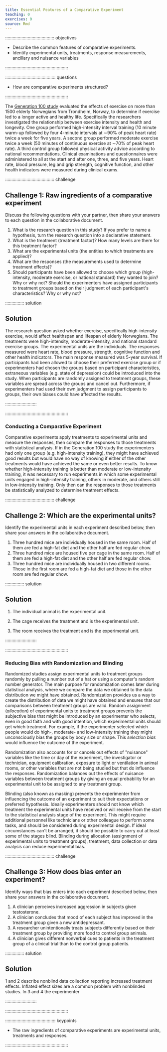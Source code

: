 ```yaml
---
title: Essential Features of a Comparative Experiment
teaching: 0
exercises: 0
source: Rmd
---
```


::::::::::::::::::::::::::::::::::::::: objectives

- Describe the common features of comparative experiments.
- Identify experimental units, treatments, response measurements, ancillary and nuisance variables

::::::::::::::::::::::::::::::::::::::::::::::::::

:::::::::::::::::::::::::::::::::::::::: questions

- How are comparative experiments structured?

::::::::::::::::::::::::::::::::::::::::::::::::::



The [Generation 100 study](https://bmjopen.bmj.com/content/5/2/e007519)
evaluated the effects of exercise on more than 1500 elderly Norwegians from
Trondheim, Norway, to determine if exercise led to a longer active and healthy
life. Specifically the researchers investigated the relationship between
exercise intensity and health and longevity. One group performed high-intensity
interval training (10 minute warm-up followed by four 4-minute intervals at ∼90%
of peak heart rate) twice a week for five years. A second group performed
moderate exercise twice a week (50 minutes of continuous exercise at ∼70% of
peak heart rate). A third control group followed physical activity advice
according to national recommendations.
Clinical examinations and questionnaires were administered to all at the start
and after one, three, and five years. Heart rate, blood pressure, leg and grip
strength, cognitive function, and other health indicators were measured during
clinical exams.

:::::::::::::::::::::::::::::::::::::::  challenge

## Challenge 1: Raw ingredients of a comparative experiment

Discuss the following questions with your partner, then share your answers
to each question in the collaborative document.

1. What is the research question in this study? If you prefer to name a
  hypothesis, turn the research question into a declarative statement.
2. What is the treatment (treatment factor)? How many levels are there for
  this treatment factor?
3. What are the experimental units (the entities to which treatments are
  applied)?
4. What are the responses (the measurements used to determine treatment
  effects)?
5. Should participants have been allowed to choose which group
  (high-intensity, moderate exercise, or national standard) they wanted to
  join? Why or why not? Should the experimenters have assigned participants
  to treatment groups based on their judgment of each participant's
  characteristics? Why or why not?

:::::::::::::::  solution

## Solution

The research question asked whether exercise, specifically high-intensity
exercise, would affect healthspan and lifespan of elderly Norwegians. The
treatments were high-intensity, moderate-intensity, and national standard
exercise groups. The experimental units are the individuals. The responses
measured were heart rate, blood pressure, strength, cognitive function and
other health indicators. The main response measured was 5-year survival.
If participants had been allowed to choose their preferred exercise group
or if experimenters had chosen the groups based on participant
characteristics, extraneous variables (e.g. state of depression) could
be introduced into the study. When participants are randomly assigned to
treatment groups, these variables are spread across the groups and cancel
out. Furthermore, if experimenters had used their own judgment to assign
participants to groups, their own biases could have affected the results.



:::::::::::::::::::::::::

::::::::::::::::::::::::::::::::::::::::::::::::::

### Conducting a Comparative Experiment

Comparative experiments apply treatments to experimental units and measure the
responses, then compare the responses to those treatments with statistical
analysis. If in the Generation 100 study the experimenters had only one group
(e.g. high-intensity training), they might have achieved good results but would have no way of knowing if either of the other treatments would have achieved the same or even better results. To know whether high-intensity training is better than moderate or low-intensity training, it was necessary to run experiments in which some experimental units engaged in high-intensity training, others in moderate, and others still in low-intensity training. Only then can the
responses to those treatments be statistically analyzed to determine treatment effects.

:::::::::::::::::::::::::::::::::::::::  challenge

## Challenge 2: Which are the experimental units?

Identify the experimental units in each experiment described below, then share
your answers in the collaborative document.

1. Three hundred mice are individually housed in the same room. Half of them
  are fed a high-fat diet and the other half are fed regular chow.
2. Three hundred mice are housed five per cage in the same room. Half of them
  are fed a high-fat diet and the other half are fed regular chow.
3. Three hundred mice are individually housed in two different rooms. Those in
  the first room are fed a high-fat diet and those in the other room are fed
  regular chow.

:::::::::::::::  solution

## Solution

1. The individual animal is the experimental unit.

2. The cage receives the treatment and is the experimental unit.

3. The room receives the treatment and is the experimental unit.

:::::::::::::::::::::::::

::::::::::::::::::::::::::::::::::::::::::::::::::

### Reducing Bias with Randomization and Blinding

Randomized studies assign experimental units to treatment groups randomly by
pulling a number out of a hat or using a computer's random number generator. The
main purpose for randomization comes later during statistical analysis, where
we compare the data we obtained to the data distribution we might have
obtained. Randomization provides us a way to create the distribution of data
we might have obtained and ensures that our comparisons between treatment groups
are valid. Random assignment (*allocation*) of experimental units to treatment groups prevents the subjective bias that might be introduced by an experimenter who selects, even in good faith and with good intention, which experimental
units should get which treatment. For example, if the experimenter selected
which people would do high-, moderate- and low-intensity training they might unconsciously bias the groups by body size or shape. This *selection bias* would influence the outcome of the experiment.

Randomization also accounts for or cancels out effects of "nuisance"
variables like the time or day of the experiment, the investigator or
technician, equipment calibration, exposure to light or ventilation in animal rooms, or other variables that are not being studied but that do influence the responses. Randomization balances out the effects of nuisance variables between treatment groups by giving an equal probability for an experimental unit to be assigned to any treatment group.

Blinding (also known as masking) prevents the experimenter from influencing the
outcome of an experiment to suit their expectations or preferred hypothesis.
Ideally experimenters should not know which treatment the experimental units
have received or will receive from the start to the statistical analysis stage
of the experiment. This might require additional personnel like technicians or
other colleague to perform some tasks, and should be considered during
experimental design. If ideal circumstances can't be arranged, it should be possible to carry out at least some of the stages blind. Blinding during
allocation (assignment of experimental units to treatment groups), treatment,
data collection or data analysis can reduce experimental bias.

:::::::::::::::::::::::::::::::::::::::  challenge

## Challenge 3: How does bias enter an experiment?

Identify ways that bias enters into each experiment described below, then
share your answers in the collaborative document.

1. A clinician perceives increased aggression in subjects given testosterone.
2. A clinician concludes that mood of each subject has improved in the
  treatment group given a new antidepressant.
3. A researcher unintentionally treats subjects differently based on their
  treatment group by providing more food to control group animals.
4. A clinician gives different nonverbal cues to patients in the treatment
  group of a clinical trial than to the control group patients.

:::::::::::::::  solution

## Solution

1 and 2 describe nonblind data collection reporting increased treatment
effects. Inflated effect sizes are a common problem with nonblinded studies.
In 3 and 4 the experimenter

:::::::::::::::::::::::::

::::::::::::::::::::::::::::::::::::::::::::::::::



:::::::::::::::::::::::::::::::::::::::: keypoints

- The raw ingredients of comparative experiments are experimental units, treatments and responses.

::::::::::::::::::::::::::::::::::::::::::::::::::


